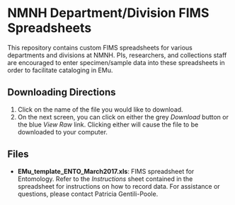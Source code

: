 # NMNH Department/Division FIMS Spreadsheets

This repository contains custom FIMS spreadsheets for various departments and divisions at NMNH. PIs, researchers, and collections staff are encouraged to enter specimen/sample data into these spreadsheets in order to facilitate cataloging in EMu.

## Downloading Directions

1. Click on the name of the file you would like to download.
2. On the next screen, you can click on either the grey *Download* button or the blue *View Raw* link. Clicking either will cause the file to be downloaded to your computer.


## Files

- **EMu_template_ENTO_March2017.xls**: FIMS spreadsheet for Entomology. Refer to the *Instructions* sheet contained in the spreadsheet for instructions on how to record data. For assistance or questions, please contact Patricia Gentili-Poole.
